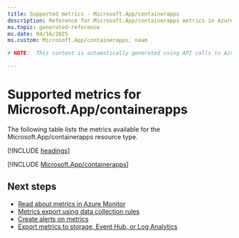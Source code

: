 ```yaml
---
title: Supported metrics - Microsoft.App/containerapps
description: Reference for Microsoft.App/containerapps metrics in Azure Monitor.
ms.topic: generated-reference
ms.date: 04/16/2025
ms.custom: Microsoft.App/containerapps, naam

# NOTE:  This content is automatically generated using API calls to Azure. Any edits made on these files will be overwritten in the next run of the script. 

---
```


  
# Supported metrics for Microsoft.App/containerapps
  
The following table lists the metrics available for the Microsoft.App/containerapps resource type.  
  
  
[!INCLUDE [headings](~/reusable-content/ce-skilling/azure/includes/azure-monitor/reference/metrics/metrics-headings.md)]  
  
 

[!INCLUDE [Microsoft.App/containerapps](~/reusable-content/ce-skilling/azure/includes/azure-monitor/reference/metrics/microsoft-app-containerapps-metrics-include.md)]  



## Next steps

- [Read about metrics in Azure Monitor](/azure/azure-monitor/data-platform)
- [Metrics export using data collection rules](/azure/azure-monitor/essentials/data-collection-metrics)
- [Create alerts on metrics](/azure/azure-monitor/alerts/alerts-overview)
- [Export metrics to storage, Event Hub, or Log Analytics](/azure/azure-monitor/essentials/platform-logs-overview)
